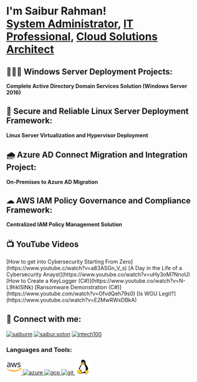 <h1>I'm Saibur Rahman! <br/><a href="https://www.facebook.com/saibur.soton/">System Administrator</a>, <a href="https://github.com/saibur92">IT Professional</a>, <a href="https://www.linkedin.com/in/saiburm/">Cloud Solutions Architect</a></h1>

<h2>👨🏻‍💻 Windows Server Deployment Projects:</h2>
<b>Complete Active Directory Domain Services Solution (Windows Server 2016) </b>
<h2>🐧 Secure and Reliable Linux Server Deployment Framework:</h2>
 <b>Linux Server Virtualization and Hypervisor Deployment </b>
<h2>🌧️ Azure AD Connect Migration and Integration Project:</h2>
 <b> On-Premises to Azure AD Migration</b>
<h2>☁︎ AWS IAM Policy Governance and Compliance Framework:</h2>
    <b> Centralized IAM Policy Management Solution </b>

  
<h2>📺 YouTube Videos</h2>
 [How to get into Cybersecurity Starting From Zero](https://www.youtube.c/watch?v=a83ASGn_V_s)
 [A Day in the Life of a Cybersecurity Anayst](https://www.youtube.co/watch?v=uHy3oM7NnoU)
 [How to Create a KeyLogger (C#)](https://www.youtube.co/watch?v=N-L9hklSlNk)
 [Ransomware Demonstration (C#)](https://www.youtube.com/watch?v=OfvdQeh79s0)
 [Is WGU Legit?](https://www.youtube.co/watch?v=E2MwRWxDBkA)

<h2> 🤳 Connect with me:</h2>
<p align="left">
<a href="https://linkedin.com/in/saiburm" target="blank"><img align="center" src="https://raw.githubusercontent.com/rahuldkjain/github-profile-readme-generator/master/src/images/icons/Social/linked-in-alt.svg" alt="saiburm" height="30" width="40" /></a>
<a href="https://fb.com/saibur.soton" target="blank"><img align="center" src="https://raw.githubusercontent.com/rahuldkjain/github-profile-readme-generator/master/src/images/icons/Social/facebook.svg" alt="saibur.soton" height="30" width="40" /></a>
<a href="https://www.youtube.com/c/intech100" target="blank"><img align="center" src="https://raw.githubusercontent.com/rahuldkjain/github-profile-readme-generator/master/src/images/icons/Social/youtube.svg" alt="intech100" height="30" width="40" /></a>
</p>

<h3 align="left">Languages and Tools:</h3>
<p align="left"> <a href="https://aws.amazon.com" target="_blank" rel="noreferrer"> <img src="https://raw.githubusercontent.com/devicons/devicon/master/icons/amazonwebservices/amazonwebservices-original-wordmark.svg" alt="aws" width="40" height="40"/> </a> <a href="https://azure.microsoft.com/en-in/" target="_blank" rel="noreferrer"> <img src="https://www.vectorlogo.zone/logos/microsoft_azure/microsoft_azure-icon.svg" alt="azure" width="40" height="40"/> </a> <a href="https://cloud.google.com" target="_blank" rel="noreferrer"> <img src="https://www.vectorlogo.zone/logos/google_cloud/google_cloud-icon.svg" alt="gcp" width="40" height="40"/> </a> <a href="https://git-scm.com/" target="_blank" rel="noreferrer"> <img src="https://www.vectorlogo.zone/logos/git-scm/git-scm-icon.svg" alt="git" width="40" height="40"/> </a> <a href="https://www.linux.org/" target="_blank" rel="noreferrer"> <img src="https://raw.githubusercontent.com/devicons/devicon/master/icons/linux/linux-original.svg" alt="linux" width="40" height="40"/> </a> </p>



<!--









